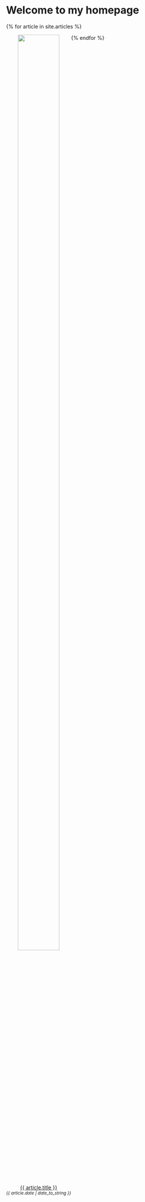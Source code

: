 # Welcome to my homepage

{% for article in site.articles %}
<div style="float:left; text-align:center; vertical-align:bottom; max-width:60mm">
  <img src="{{ article.url }}.png" width="80%">
  <p>
    <a href="{{ article.url }}">{{ article.title }}</a><br>
    <span style="font-size:smaller; font-style: italic">{{ article.date | date_to_string }}</span>
  </p>
</div>
{% endfor %}
